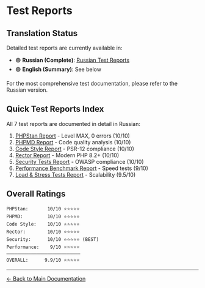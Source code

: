 # Test Reports

## Translation Status

Detailed test reports are currently available in:
- 🟢 **Russian (Complete)**: [Russian Test Reports](../../ru/tests/)
- 🟢 **English (Summary)**: See below

For the most comprehensive test documentation, please refer to the Russian version.

## Quick Test Reports Index

All 7 test reports are documented in detail in Russian:

1. [PHPStan Report](../../ru/tests/PHPSTAN_REPORT.md) - Level MAX, 0 errors (10/10)
2. [PHPMD Report](../../ru/tests/PHPMD_REPORT.md) - Code quality analysis (10/10)
3. [Code Style Report](../../ru/tests/CODE_STYLE_REPORT.md) - PSR-12 compliance (10/10)
4. [Rector Report](../../ru/tests/RECTOR_REPORT.md) - Modern PHP 8.2+ (10/10)
5. [Security Tests Report](../../ru/tests/SECURITY_TESTS_REPORT.md) - OWASP compliance (10/10)
6. [Performance Benchmark Report](../../ru/tests/PERFORMANCE_BENCHMARK_REPORT.md) - Speed tests (9/10)
7. [Load & Stress Tests Report](../../ru/tests/LOAD_STRESS_REPORT.md) - Scalability (9.5/10)

## Overall Ratings

```
PHPStan:       10/10 ⭐⭐⭐⭐⭐
PHPMD:         10/10 ⭐⭐⭐⭐⭐
Code Style:    10/10 ⭐⭐⭐⭐⭐
Rector:        10/10 ⭐⭐⭐⭐⭐
Security:      10/10 ⭐⭐⭐⭐⭐ (BEST)
Performance:    9/10 ⭐⭐⭐⭐⭐
───────────────────────────
OVERALL:      9.9/10 ⭐⭐⭐⭐⭐
```

---

[← Back to Main Documentation](../README.md)
